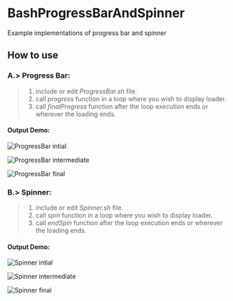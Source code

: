 # BashProgressBarAndSpinner
Example implementations of progress bar and spinner

## How to use

### **A**.> **Progress Bar**: 

> 1. include or edit *ProgressBar.sh* file.
> 2. call *progress* function in a loop where you wish to display loader.
> 3. call *finalProgress* function after the loop execution ends or wherever the loading ends.
    
#### **Output Demo**:

![ProgressBar intial ](https://github.com/iLodeStar/BashProgressBarAndSpinner/blob/master/ReadmeImages/InitialProgress.PNG)

![ProgressBar intermediate](https://github.com/iLodeStar/BashProgressBarAndSpinner/blob/master/ReadmeImages/intermediateProgress.PNG)

![ProgressBar final](https://github.com/iLodeStar/BashProgressBarAndSpinner/blob/master/ReadmeImages/finalProgress.PNG)

### **B**.> **Spinner**: 

> 1. include or edit *Spinner.sh* file.
> 2. call *spin* function in a loop where you wish to display loader.
> 3. call *endSpin* function after the loop execution ends or wherever the loading ends.
    
#### **Output Demo**:

![Spinner intial ](https://github.com/iLodeStar/BashProgressBarAndSpinner/blob/master/ReadmeImages/InitialSpin.PNG)

![Spinner intermediate](https://github.com/iLodeStar/BashProgressBarAndSpinner/blob/master/ReadmeImages/intermediateSpin.PNG)

![Spinner final](https://github.com/iLodeStar/BashProgressBarAndSpinner/blob/master/ReadmeImages/finalSpin.PNG)


